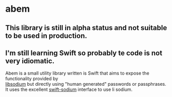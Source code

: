 # abem
## This library is still in alpha status and not suitable to be used in production.
## I'm still learning Swift so probably te code is not very idiomatic.

Abem is a small utility library written is Swift that aims to expose the functionality provided by  
[libsodium](https://github.com/jedisct1/libsodium) but directly using "human generated"
passwords or passphrases. It uses the excellent [swift-sodium](https://github.com/jedisct1/swift-sodium)
interface to use li sodium.
